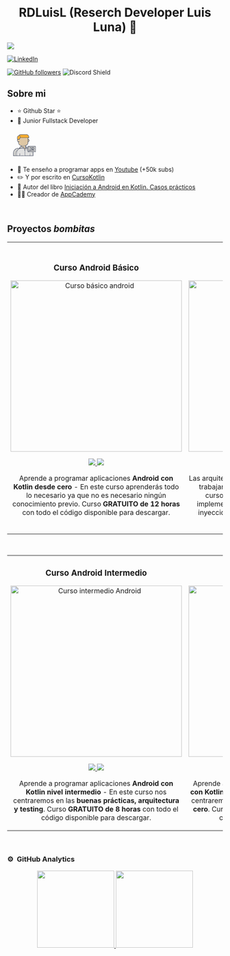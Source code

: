<div align="center">
<h1 align="center"> <a>RDLuisL (Reserch Developer Luis Luna)</a> 👋</h1>
</div>
<img src="https://i.imgur.com/weNbhGZ.png">

[![LinkedIn](https://img.shields.io/badge/LinkedIn-%230A66C2.svg?style=for-the-badge&logo=linkedin&logoColor=white)](https://www.linkedin.com/in/devengluisluna)


[![GitHub followers](https://img.shields.io/github/followers/rdluisl?style=social)]([https://github.com/ArisGuimera](https://github.com/RDLuisL?tab=followers))
![Discord Shield](https://discordapp.com/api/guilds/807719549075980308/widget.png?style=shield)

## Sobre mi

- ⭐ Github Star ⭐ 
- 📲 Junior Fullstack Developer

<svg version="1.1" id="Capa_1" xmlns="http://www.w3.org/2000/svg" xmlns:xlink="http://www.w3.org/1999/xlink" x="0px" y="0px"
	 width="74px" height="69px" viewBox="0 0 74 69" enable-background="new 0 0 74 69" xml:space="preserve">
<g>
	<path fill-rule="evenodd" clip-rule="evenodd" fill="#222B42" d="M24.254,21.846c-0.813-0.151-0.838-0.18-0.838-0.986
		c-0.001-1.356-0.006-2.711,0.001-4.067c0.011-1.973,1.256-3.575,3.168-4.05c0.34-0.084,0.566-0.249,0.78-0.517
		c1.223-1.541,2.805-2.363,4.798-2.359c4.182,0.007,8.364,0,12.545,0.003c3.633,0.003,6.197,2.572,6.203,6.208
		c0.001,0.458-0.007,0.917,0.001,1.375c0.008,0.453-0.196,0.652-0.654,0.669c-1.181,0.044-1.18,0.055-1.181,1.23
		c0,0.076,0.009,0.154-0.001,0.229c-0.11,0.822,0.052,1.329,0.99,1.687c1.268,0.483,1.832,1.65,1.744,3.013
		c-0.088,1.362-0.815,2.346-2.112,2.789c-0.533,0.182-0.656,0.438-0.627,0.938c0.077,1.354-0.122,2.67-0.709,3.903
		c-1.046,2.195-2.746,3.635-5.096,4.268c-0.445,0.12-0.625,0.275-0.617,0.76c0.023,1.344,0.003,1.401,1.368,1.325
		c0.904-0.051,1.496,0.169,1.769,1.086c0.119,0.396,0.353,0.761,0.557,1.128c0.096,0.172,0.112,0.488,0.351,0.463
		c0.204-0.022,0.228-0.323,0.309-0.509c0.359-0.822,0.726-1.642,1.053-2.477c0.173-0.441,0.441-0.597,0.911-0.596
		c5.576,0.012,11.151,0.007,16.727,0.009c0.689,0,0.797,0.109,0.798,0.801c0.002,4.048,0.002,8.096,0,12.144
		c-0.001,0.69-0.111,0.799-0.801,0.801c-1.451,0.004-2.902,0.011-4.354-0.005c-0.408-0.004-0.548,0.058-0.493,0.539
		c0.308,2.683,0.089,5.378,0.143,8.067c0.007,0.373-0.204,0.558-0.574,0.563c-0.172,0.002-0.344,0.002-0.516,0.002
		c-14.856,0-29.711,0-44.567,0c-1.075,0-1.084-0.009-1.084-1.09c0-1.986-0.009-3.972,0.003-5.958
		c0.033-5.634,4.413-10.515,10.016-11.188c0.552-0.066,1.102-0.084,1.655-0.099c0.741-0.02,1.607,0.264,2.19-0.112
		c0.58-0.375,0.721-1.264,1.071-1.919c0.18-0.336,0.366-0.673,0.509-1.026c0.182-0.449,0.471-0.649,0.968-0.613
		c0.494,0.036,0.993-0.004,1.489,0.01c0.322,0.009,0.458-0.126,0.43-0.441c-0.003-0.038,0-0.077,0-0.115
		c0.028-1.289,0.028-1.289-1.166-1.708c-3.174-1.116-5.242-4.027-5.25-7.393c0-0.096-0.013-0.193,0.001-0.287
		c0.109-0.707-0.107-1.071-0.86-1.361c-1.832-0.706-2.458-2.999-1.389-4.664C24.01,22.174,24.115,22.04,24.254,21.846z
		 M58.937,51.133c-0.308,0.002-0.616,0.003-0.924,0.004c-3.015-0.007-6.029-0.024-9.044-0.012c-0.474,0.002-0.727-0.155-0.907-0.59
		c-0.684-1.653-1.354-3.316-2.118-4.933c-0.416-0.878-0.653-1.683-0.065-2.552c0.024-0.037,0.003-0.104,0.003-0.183
		c-0.721,0-1.425,0.003-2.13-0.002c-0.189-0.001-0.32,0.033-0.389,0.242c-0.529,1.61-1.068,3.216-1.598,4.826
		c-0.035,0.104-0.018,0.227-0.018,0.341c0,3.549,0.004,7.099-0.008,10.648c-0.001,0.341,0.072,0.454,0.438,0.452
		c3.377-0.015,6.755-0.014,10.132,0c0.354,0.001,0.45-0.092,0.445-0.445c-0.021-1.431-0.007-2.863-0.009-4.293
		c-0.001-0.355-0.02-0.758,0.471-0.747c0.488,0.011,0.448,0.422,0.448,0.77c-0.001,1.412,0.011,2.825-0.008,4.236
		c-0.005,0.364,0.082,0.485,0.467,0.48c1.832-0.021,3.664-0.021,5.496,0c0.382,0.004,0.474-0.111,0.469-0.479
		c-0.02-1.545-0.012-3.091-0.006-4.637c0.003-0.878-0.005-1.754-0.139-2.625c-0.057-0.367-0.166-0.615-0.606-0.521
		C59.207,51.14,59.07,51.127,58.937,51.133z M28.41,21.388c0.163,0.144,0.292,0.254,0.417,0.37c0.213,0.196,0.273,0.421,0.069,0.652
		c-0.196,0.223-0.421,0.224-0.657,0.038c-0.164-0.129-0.331-0.263-0.515-0.359c-0.862-0.449-1.71-0.381-2.474,0.195
		c-0.723,0.546-1.043,1.3-0.851,2.214c0.205,0.973,0.801,1.561,1.778,1.784c0.778,0.178,1.429-0.059,2.017-0.542
		c0.244-0.201,0.48-0.249,0.701,0.003c0.229,0.261,0.124,0.501-0.113,0.69c-0.222,0.178-0.447,0.435-0.701,0.476
		c-1.045,0.169-1.12,0.859-1.003,1.688c0.005,0.038,0.001,0.076,0.001,0.114c0.025,3.718,3.064,6.789,6.775,6.817
		c2.52,0.02,5.041,0.022,7.561-0.001c3.656-0.033,6.712-3.082,6.739-6.733c0.025-3.399-0.002-6.798,0.016-10.197
		c0.002-0.427-0.15-0.494-0.526-0.487c-1.126,0.022-2.253,0.008-3.379,0.008c-4.334,0-8.669,0-13.003,0.003
		c-0.246,0-0.536-0.104-0.61,0.311C30.413,19.761,29.632,20.703,28.41,21.388z M40.83,53.58c0-1.718,0.002-3.436-0.002-5.154
		c0-0.208,0.006-0.428-0.057-0.621c-0.503-1.539-1.024-3.071-1.531-4.609c-0.066-0.199-0.127-0.339-0.379-0.333
		c-2.422,0.063-4.853-0.163-7.266,0.118c-4.989,0.58-9.015,5.059-9.088,10.076c-0.029,1.947,0.003,3.895-0.017,5.841
		c-0.003,0.372,0.094,0.48,0.472,0.476c1.833-0.02,3.666-0.021,5.498,0.001c0.395,0.005,0.466-0.131,0.461-0.486
		c-0.018-1.432-0.005-2.864-0.009-4.295c-0.001-0.344,0.009-0.704,0.457-0.707c0.447-0.003,0.465,0.353,0.464,0.699
		c-0.004,1.413,0.021,2.826-0.014,4.238c-0.012,0.472,0.146,0.553,0.574,0.551c3.303-0.017,6.605-0.017,9.908,0
		c0.417,0.002,0.548-0.084,0.541-0.526C40.813,57.093,40.83,55.336,40.83,53.58z M58.591,50.2c2.156,0,4.312-0.008,6.468,0.007
		c0.366,0.002,0.533-0.046,0.531-0.481c-0.019-3.663-0.014-7.326-0.004-10.988c0.001-0.327-0.054-0.465-0.431-0.464
		c-4.368,0.013-8.737,0.012-13.106,0.002c-0.297-0.001-0.435,0.105-0.545,0.369c-0.73,1.737-1.468,3.472-2.223,5.199
		c-0.127,0.292-0.118,0.524,0.007,0.809c0.746,1.71,1.483,3.425,2.197,5.149c0.134,0.324,0.312,0.406,0.639,0.404
		C54.28,50.193,56.436,50.2,58.591,50.2z M28.243,12.618c0.705,0,1.255,0.017,1.803-0.004c0.521-0.021,0.716,0.213,0.708,0.721
		c-0.018,1.087,0.027,2.176-0.02,3.261c-0.022,0.523,0.146,0.618,0.633,0.617c5.685-0.018,11.369-0.008,17.054-0.016
		c0.508,0,1.188,0.226,1.48-0.099c0.311-0.346,0.104-1.02,0.083-1.547c-0.102-2.532-2.236-4.717-4.764-4.744
		c-4.463-0.049-8.928-0.039-13.391,0.002C30.441,10.821,29.275,11.453,28.243,12.618z M28.308,42.912
		c-1.398-0.005-2.786-0.113-4.174,0.065c-4.425,0.571-8.333,4.465-8.849,8.894c-0.276,2.375-0.056,4.766-0.125,7.148
		c-0.012,0.411,0.241,0.346,0.483,0.346c1.813,0,3.625-0.012,5.438,0.01c0.397,0.004,0.515-0.097,0.51-0.504
		c-0.021-1.87-0.022-3.74-0.003-5.61c0.018-1.761,0.428-3.434,1.229-5.007C24.039,45.855,25.896,44.116,28.308,42.912z
		 M24.34,18.467c0,0.667,0.011,1.333-0.005,2c-0.007,0.288,0.069,0.408,0.38,0.398c0.705-0.021,1.411,0.02,2.114-0.018
		c1.6-0.086,2.923-1.399,2.979-2.999c0.047-1.313,0.003-2.629,0.021-3.943c0.004-0.326-0.141-0.372-0.412-0.366
		c-0.648,0.013-1.296-0.008-1.943,0.007c-1.733,0.042-3.094,1.411-3.131,3.148C24.33,17.285,24.341,17.876,24.34,18.467z
		 M37.679,36.447c-0.953,0-1.906,0-2.858,0c-1.354,0-1.337,0-1.336,1.381c0,0.391,0.131,0.471,0.488,0.464
		c1.144-0.02,2.288,0.005,3.431-0.014c0.379-0.007,0.587,0.131,0.741,0.476c0.279,0.625,0.696,1.202,0.892,1.848
		c0.366,1.209,1.135,1.55,2.301,1.363c0.303-0.048,0.422-0.091,0.418-0.421c-0.016-1.563-0.016-3.125,0-4.688
		c0.003-0.326-0.093-0.421-0.417-0.417C40.119,36.458,38.899,36.448,37.679,36.447z M50.624,50.144
		c-0.088-0.223-0.153-0.4-0.227-0.573c-0.69-1.612-1.375-3.228-2.081-4.833c-0.15-0.342-0.159-0.633-0.006-0.977
		c0.604-1.359,1.183-2.729,1.769-4.096c0.186-0.434,0.362-0.872,0.57-1.372c-0.453,0-0.833,0.026-1.208-0.007
		c-0.382-0.034-0.566,0.097-0.717,0.463c-0.682,1.657-1.394,3.302-2.118,4.941c-0.167,0.379-0.182,0.697-0.009,1.082
		c0.609,1.356,1.184,2.729,1.77,4.095c0.59,1.377,0.589,1.378,2.085,1.316C50.489,50.183,50.525,50.167,50.624,50.144z M36.88,39.2
		c-2.082,0-4.06,0-6.039,0.001c-0.13,0-0.263-0.014-0.34,0.142c-0.419,0.845-0.845,1.688-1.306,2.605
		c2.085,0,4.064-0.002,6.043,0.004c0.199,0,0.311-0.07,0.397-0.246C36.026,40.905,36.428,40.108,36.88,39.2z M49.078,24.047
		c0,0.646,0.009,1.292-0.004,1.937c-0.005,0.282,0.11,0.313,0.346,0.246c0.818-0.236,1.492-1.202,1.495-2.157
		c0.002-0.947-0.68-1.922-1.497-2.154c-0.239-0.068-0.349-0.029-0.344,0.249C49.086,22.793,49.078,23.42,49.078,24.047z
		 M40.089,42.864c0.393,1.179,0.766,2.296,1.138,3.413c0.473-1.046,0.818-2.084,1.171-3.12c0.083-0.243-0.018-0.297-0.239-0.295
		C41.496,42.869,40.833,42.864,40.089,42.864z M44.213,39.201c-0.494,0-0.89,0-1.285,0c-0.114,0.001-0.251-0.004-0.252,0.156
		c-0.006,0.856-0.003,1.713-0.003,2.569c0.056,0.008,0.111,0.017,0.167,0.025C43.284,41.061,43.729,40.17,44.213,39.201z
		 M37.633,39.782c-0.39,0.787-0.72,1.45-1.059,2.134c0.742,0,1.397,0,2.121,0C38.343,41.207,38.017,40.552,37.633,39.782z
		 M44.969,39.785c-0.386,0.771-0.719,1.437-1.06,2.118c0.73,0,1.396,0,2.116,0C45.675,41.201,45.354,40.558,44.969,39.785z"/>
	<path fill-rule="evenodd" clip-rule="evenodd" fill="#DEC7A4" d="M28.41,21.388c1.222-0.685,2.003-1.626,2.244-2.957
		c0.075-0.415,0.365-0.311,0.61-0.311c4.334-0.003,8.669-0.003,13.003-0.003c1.126,0,2.253,0.015,3.379-0.008
		c0.375-0.007,0.528,0.06,0.526,0.487c-0.018,3.399,0.009,6.798-0.016,10.197c-0.026,3.651-3.083,6.7-6.739,6.733
		c-2.52,0.023-5.041,0.021-7.561,0.001c-3.711-0.028-6.75-3.099-6.775-6.817c0-0.038,0.004-0.077-0.001-0.114
		c-0.117-0.83-0.042-1.52,1.003-1.688c0.253-0.041,0.479-0.298,0.701-0.476c0.236-0.188,0.342-0.429,0.113-0.69
		c-0.221-0.251-0.457-0.204-0.701-0.003c-0.588,0.483-1.239,0.72-2.017,0.542c-0.977-0.224-1.573-0.812-1.778-1.784
		c-0.193-0.915,0.127-1.668,0.851-2.214c0.763-0.576,1.612-0.644,2.474-0.195c0.184,0.096,0.351,0.23,0.515,0.359
		c0.235,0.186,0.46,0.185,0.657-0.038c0.204-0.231,0.144-0.456-0.069-0.652C28.702,21.642,28.573,21.532,28.41,21.388z"/>
	<path fill-rule="evenodd" clip-rule="evenodd" fill="#E0E0E0" d="M40.83,53.58c0,1.756-0.017,3.513,0.012,5.269
		c0.007,0.441-0.125,0.528-0.541,0.526c-3.303-0.018-6.605-0.017-9.908,0c-0.428,0.002-0.586-0.079-0.574-0.551
		c0.035-1.412,0.01-2.825,0.014-4.238c0.001-0.346-0.017-0.703-0.464-0.699c-0.448,0.003-0.458,0.363-0.457,0.707
		c0.004,1.432-0.009,2.864,0.009,4.295c0.004,0.355-0.067,0.491-0.461,0.486c-1.833-0.022-3.666-0.021-5.498-0.001
		c-0.378,0.004-0.476-0.104-0.472-0.476c0.02-1.947-0.012-3.895,0.017-5.841c0.073-5.017,4.099-9.496,9.088-10.076
		c2.414-0.28,4.844-0.054,7.266-0.118c0.252-0.006,0.313,0.134,0.379,0.333c0.507,1.538,1.028,3.07,1.531,4.609
		c0.063,0.193,0.057,0.413,0.057,0.621C40.832,50.144,40.83,51.861,40.83,53.58z"/>
	<path fill-rule="evenodd" clip-rule="evenodd" fill="#E0E0E0" d="M58.937,51.133c0.133-0.005,0.271,0.007,0.399-0.021
		c0.44-0.094,0.549,0.154,0.606,0.521c0.134,0.871,0.142,1.747,0.139,2.625c-0.006,1.545-0.013,3.091,0.006,4.637
		c0.005,0.368-0.087,0.482-0.469,0.479c-1.832-0.021-3.664-0.021-5.496,0c-0.385,0.004-0.472-0.116-0.467-0.48
		c0.02-1.412,0.007-2.824,0.008-4.236c0-0.348,0.041-0.759-0.448-0.77c-0.49-0.011-0.472,0.392-0.471,0.747
		c0.002,1.431-0.011,2.862,0.009,4.293c0.005,0.353-0.091,0.446-0.445,0.445c-3.377-0.014-6.755-0.015-10.132,0
		c-0.366,0.001-0.438-0.111-0.438-0.452c0.012-3.549,0.007-7.099,0.008-10.648c0-0.114-0.017-0.237,0.018-0.341
		c0.529-1.61,1.069-3.216,1.598-4.826c0.068-0.208,0.2-0.243,0.389-0.242c0.705,0.005,1.41,0.002,2.13,0.002
		c0,0.08,0.021,0.146-0.003,0.183c-0.588,0.869-0.351,1.674,0.065,2.552c0.764,1.617,1.434,3.28,2.118,4.933
		c0.18,0.435,0.433,0.593,0.907,0.59c3.015-0.012,6.029,0.004,9.044,0.012c0.124,0.981,0.276,1.957,0.243,2.956
		c-0.039,1.162-0.011,2.327-0.007,3.49c0,0.171,0.001,0.347,0.042,0.51c0.05,0.201,0.198,0.328,0.416,0.327s0.361-0.13,0.414-0.331
		c0.039-0.145,0.043-0.302,0.04-0.453C59.108,55.468,59.323,53.29,58.937,51.133z"/>
	<path fill-rule="evenodd" clip-rule="evenodd" fill="#C2C2C1" d="M58.591,50.2c-2.155,0-4.311-0.006-6.467,0.006
		c-0.327,0.002-0.504-0.08-0.639-0.404c-0.714-1.724-1.452-3.438-2.197-5.149c-0.125-0.285-0.134-0.518-0.007-0.809
		c0.755-1.727,1.492-3.462,2.223-5.199c0.11-0.264,0.248-0.37,0.545-0.369c4.369,0.01,8.738,0.011,13.106-0.002
		c0.377-0.001,0.432,0.137,0.431,0.464c-0.01,3.663-0.014,7.326,0.004,10.988c0.002,0.435-0.165,0.483-0.531,0.481
		C62.903,50.192,60.747,50.2,58.591,50.2z M59.162,44.577c0.038-0.014,0.076-0.027,0.114-0.041c0.273,0.364,0.547,0.727,0.82,1.091
		c0.618,0.824,1.235,1.649,1.855,2.472c0.132,0.176,0.297,0.313,0.536,0.236c0.196-0.063,0.322-0.208,0.33-0.422
		c0.008-0.208-0.14-0.349-0.252-0.5c-0.657-0.882-1.318-1.762-2-2.672c0.182-0.041,0.294-0.063,0.404-0.091
		c1.208-0.304,1.974-1.324,1.848-2.465c-0.134-1.221-1.102-2.056-2.402-2.068c-0.497-0.005-0.993,0.012-1.489-0.004
		c-0.488-0.016-0.686,0.204-0.684,0.688c0.01,2.291,0.006,4.581,0.002,6.871c-0.001,0.331,0.036,0.658,0.439,0.67
		c0.445,0.012,0.482-0.333,0.48-0.685C59.158,46.63,59.162,45.604,59.162,44.577z M56.409,43.454c0.001,0,0.001,0,0.002,0
		c0-0.897-0.003-1.794,0.002-2.691c0.002-0.347-0.099-0.624-0.49-0.637c-0.591-0.02-1.184-0.012-1.775-0.003
		c-0.292,0.005-0.476,0.173-0.467,0.466c0.009,0.292,0.203,0.438,0.494,0.442c0.287,0.003,0.576,0.027,0.858-0.003
		c0.387-0.042,0.475,0.116,0.471,0.48c-0.019,1.489-0.007,2.978-0.01,4.467c0,0.151-0.009,0.307-0.048,0.452
		c-0.171,0.639-0.762,1.06-1.412,1.021c-0.666-0.041-1.16-0.521-1.284-1.246c-0.086-0.503-0.376-0.709-0.703-0.496
		c-0.281,0.183-0.232,0.461-0.187,0.723c0.2,1.171,1.252,2.013,2.402,1.933c1.172-0.082,2.101-1.021,2.141-2.216
		C56.434,45.248,56.409,44.351,56.409,43.454z"/>
	<path fill-rule="evenodd" clip-rule="evenodd" fill="#F6AC2F" d="M28.243,12.618c1.033-1.165,2.199-1.797,3.587-1.81
		c4.463-0.042,8.928-0.051,13.391-0.002c2.527,0.027,4.662,2.212,4.764,4.744c0.021,0.528,0.228,1.202-0.083,1.547
		c-0.293,0.325-0.973,0.099-1.48,0.099c-5.685,0.007-11.369-0.002-17.054,0.016c-0.488,0.001-0.656-0.093-0.633-0.617
		c0.047-1.085,0.002-2.174,0.02-3.261c0.008-0.507-0.186-0.741-0.708-0.721C29.498,12.634,28.948,12.618,28.243,12.618z"/>
	<path fill-rule="evenodd" clip-rule="evenodd" fill="#C2C2C1" d="M28.308,42.912c-2.413,1.204-4.269,2.943-5.491,5.341
		c-0.802,1.573-1.211,3.246-1.229,5.007c-0.02,1.87-0.019,3.74,0.003,5.61c0.005,0.407-0.113,0.508-0.51,0.504
		c-1.813-0.021-3.625-0.01-5.438-0.01c-0.242,0-0.495,0.065-0.483-0.346c0.07-2.382-0.151-4.772,0.125-7.148
		c0.515-4.428,4.424-8.323,8.849-8.894C25.522,42.799,26.91,42.907,28.308,42.912z M16.084,55.257c0,0.858-0.004,1.717,0.002,2.575
		c0.003,0.342,0.123,0.637,0.529,0.574c0.36-0.056,0.382-0.375,0.382-0.673c0-1.45,0.003-2.899,0-4.349
		c-0.002-1.062,0.19-2.093,0.583-3.071c1.129-2.808,3.163-4.609,6.104-5.368c0.344-0.089,0.738-0.178,0.605-0.646
		c-0.123-0.435-0.516-0.274-0.827-0.242c-0.056,0.005-0.111,0.027-0.166,0.042c-3.541,0.997-5.8,3.289-6.872,6.786
		C15.986,52.318,16.085,53.792,16.084,55.257z"/>
	<path fill-rule="evenodd" clip-rule="evenodd" fill="#F6AC2F" d="M24.34,18.467c0.001-0.591-0.01-1.182,0.003-1.772
		c0.038-1.737,1.398-3.106,3.131-3.148c0.647-0.016,1.295,0.006,1.943-0.007c0.271-0.006,0.416,0.04,0.412,0.366
		c-0.018,1.314,0.026,2.63-0.021,3.943c-0.057,1.6-1.379,2.913-2.979,2.999c-0.703,0.038-1.41-0.004-2.114,0.018
		c-0.312,0.01-0.388-0.111-0.38-0.398C24.351,19.8,24.34,19.133,24.34,18.467z"/>
	<path fill-rule="evenodd" clip-rule="evenodd" fill="#DEC7A4" d="M37.679,36.447c1.22,0,2.44,0.011,3.659-0.007
		c0.325-0.004,0.421,0.091,0.417,0.417c-0.015,1.563-0.016,3.125,0,4.688c0.003,0.33-0.116,0.373-0.418,0.421
		c-1.167,0.187-1.936-0.154-2.301-1.363c-0.196-0.646-0.613-1.223-0.892-1.848c-0.154-0.345-0.362-0.483-0.741-0.476
		c-1.143,0.019-2.287-0.006-3.431,0.014c-0.357,0.006-0.488-0.073-0.488-0.464c-0.001-1.381-0.018-1.381,1.336-1.381
		C35.773,36.447,36.727,36.447,37.679,36.447z"/>
	<path fill-rule="evenodd" clip-rule="evenodd" fill="#C2C2C1" d="M50.624,50.144c-0.098,0.023-0.135,0.039-0.172,0.04
		c-1.496,0.062-1.495,0.062-2.085-1.316c-0.586-1.367-1.161-2.739-1.77-4.095c-0.172-0.385-0.158-0.703,0.009-1.082
		c0.724-1.639,1.436-3.284,2.118-4.941c0.15-0.366,0.335-0.498,0.717-0.463c0.375,0.033,0.754,0.007,1.208,0.007
		c-0.208,0.5-0.384,0.938-0.57,1.372c-0.585,1.367-1.165,2.737-1.769,4.096c-0.153,0.344-0.144,0.635,0.006,0.977
		c0.706,1.605,1.39,3.221,2.081,4.833C50.471,49.744,50.536,49.921,50.624,50.144z"/>
	<path fill-rule="evenodd" clip-rule="evenodd" fill="#C2C2C1" d="M36.88,39.2c-0.452,0.908-0.854,1.705-1.245,2.506
		c-0.086,0.176-0.198,0.247-0.397,0.246c-1.979-0.006-3.958-0.004-6.043-0.004c0.461-0.917,0.887-1.76,1.306-2.605
		c0.078-0.156,0.21-0.142,0.34-0.142C32.82,39.2,34.798,39.2,36.88,39.2z"/>
	<path fill-rule="evenodd" clip-rule="evenodd" fill="#C2C2C1" d="M58.937,51.133c0.386,2.157,0.172,4.335,0.223,6.504
		c0.003,0.151-0.001,0.309-0.04,0.453c-0.053,0.201-0.196,0.33-0.414,0.331s-0.366-0.126-0.416-0.327
		c-0.041-0.164-0.041-0.339-0.042-0.51c-0.003-1.164-0.031-2.328,0.007-3.49c0.033-0.999-0.119-1.974-0.243-2.956
		C58.321,51.136,58.629,51.135,58.937,51.133z"/>
	<path fill-rule="evenodd" clip-rule="evenodd" fill="#DEC7A4" d="M49.078,24.047c0-0.627,0.009-1.253-0.004-1.88
		c-0.005-0.277,0.104-0.316,0.344-0.249c0.816,0.232,1.499,1.207,1.497,2.154c-0.002,0.956-0.677,1.921-1.495,2.157
		c-0.236,0.067-0.351,0.036-0.346-0.246C49.086,25.338,49.078,24.693,49.078,24.047z"/>
	<path fill-rule="evenodd" clip-rule="evenodd" fill="#DEC7A4" d="M40.089,42.864c0.744,0,1.407,0.004,2.071-0.002
		c0.221-0.002,0.321,0.053,0.239,0.295c-0.353,1.036-0.699,2.074-1.171,3.12C40.854,45.16,40.482,44.043,40.089,42.864z"/>
	<path fill-rule="evenodd" clip-rule="evenodd" fill="#C2C2C1" d="M44.213,39.201c-0.484,0.969-0.929,1.86-1.374,2.751
		c-0.055-0.008-0.111-0.017-0.167-0.025c0-0.856-0.003-1.713,0.003-2.569c0.001-0.16,0.138-0.155,0.252-0.156
		C43.323,39.201,43.719,39.201,44.213,39.201z"/>
	<path fill-rule="evenodd" clip-rule="evenodd" fill="#E0E0E0" d="M37.633,39.782c0.383,0.77,0.709,1.424,1.063,2.134
		c-0.724,0-1.379,0-2.121,0C36.914,41.232,37.243,40.569,37.633,39.782z"/>
	<path fill-rule="evenodd" clip-rule="evenodd" fill="#E0E0E0" d="M44.969,39.785c0.385,0.773,0.706,1.416,1.056,2.118
		c-0.721,0-1.386,0-2.116,0C44.25,41.222,44.583,40.556,44.969,39.785z"/>
	<path fill-rule="evenodd" clip-rule="evenodd" fill="#222B42" d="M59.162,44.577c0,1.027-0.003,2.053,0.002,3.08
		c0.002,0.352-0.035,0.697-0.48,0.685c-0.403-0.012-0.44-0.339-0.439-0.67c0.004-2.29,0.007-4.581-0.002-6.871
		c-0.002-0.484,0.195-0.703,0.684-0.688c0.496,0.016,0.992-0.001,1.489,0.004c1.3,0.013,2.268,0.848,2.402,2.068
		c0.126,1.141-0.64,2.161-1.848,2.465c-0.11,0.028-0.222,0.05-0.404,0.091c0.682,0.91,1.343,1.79,2,2.672
		c0.112,0.151,0.26,0.292,0.252,0.5c-0.008,0.214-0.134,0.358-0.33,0.422c-0.238,0.077-0.403-0.06-0.536-0.236
		c-0.62-0.822-1.237-1.648-1.855-2.472c-0.273-0.364-0.547-0.728-0.82-1.091C59.238,44.55,59.2,44.563,59.162,44.577z
		 M59.162,43.986c0.512-0.323,1-0.162,1.467-0.206c0.729-0.069,1.277-0.649,1.281-1.366c0.004-0.716-0.54-1.321-1.265-1.374
		c-0.38-0.027-0.764,0.008-1.145-0.013c-0.292-0.017-0.347,0.118-0.343,0.373C59.169,42.239,59.162,43.078,59.162,43.986z"/>
	<path fill-rule="evenodd" clip-rule="evenodd" fill="#222B42" d="M56.409,43.454c0,0.897,0.024,1.794-0.006,2.691
		c-0.04,1.195-0.968,2.134-2.141,2.216c-1.15,0.08-2.203-0.762-2.402-1.933c-0.045-0.262-0.094-0.54,0.187-0.723
		c0.327-0.213,0.617-0.007,0.703,0.496c0.125,0.726,0.618,1.205,1.284,1.246c0.65,0.04,1.241-0.381,1.412-1.021
		c0.039-0.145,0.047-0.301,0.048-0.452c0.003-1.489-0.009-2.978,0.01-4.467c0.004-0.364-0.083-0.522-0.471-0.48
		c-0.283,0.03-0.572,0.007-0.858,0.003c-0.291-0.004-0.484-0.149-0.494-0.442c-0.009-0.293,0.174-0.461,0.467-0.466
		c0.591-0.009,1.184-0.017,1.775,0.003c0.392,0.013,0.492,0.29,0.49,0.637c-0.005,0.897-0.002,1.794-0.002,2.691
		C56.411,43.454,56.41,43.454,56.409,43.454z"/>
	<path fill-rule="evenodd" clip-rule="evenodd" fill="#E0E0E0" d="M16.084,55.257c0.001-1.466-0.098-2.939,0.341-4.372
		c1.071-3.497,3.331-5.789,6.872-6.786c0.055-0.016,0.11-0.037,0.166-0.042c0.311-0.032,0.705-0.192,0.827,0.242
		c0.133,0.468-0.261,0.557-0.605,0.646c-2.941,0.758-4.975,2.56-6.104,5.368c-0.393,0.978-0.585,2.009-0.583,3.071
		c0.003,1.45,0,2.899,0,4.349c0,0.299-0.022,0.618-0.382,0.673c-0.407,0.063-0.526-0.232-0.529-0.574
		C16.08,56.974,16.084,56.116,16.084,55.257z"/>
	<path fill-rule="evenodd" clip-rule="evenodd" fill="#C2C2C1" d="M59.162,43.986c0-0.908,0.007-1.747-0.004-2.585
		c-0.003-0.255,0.051-0.39,0.343-0.373c0.38,0.021,0.765-0.014,1.145,0.013c0.725,0.053,1.27,0.658,1.265,1.374
		c-0.004,0.717-0.553,1.297-1.281,1.366C60.163,43.825,59.674,43.664,59.162,43.986z"/>
</g>
</svg>

- 🎥 Te enseño a programar apps en [Youtube](https://youtube.com/aristidevs?sub_confirmation=1) (+50k subs)
- ✏️ Y por escrito en [CursoKotlin](https://cursokotlin.com)
- 📗 Autor del libro [Iniciación a Android en Kotlin. Casos prácticos](https://www.paraninfo.es/catalogo/9788428340922/iniciacion-a-android-en-kotlin--casos-practicos)
- 🧑‍🏫 Creador de [AppCademy](https://appcademy.dev)
<br>

## Proyectos *bombitas*
<table>
<tr>
<td width="50%">
<h3 align="center">Curso Android Básico</h3>
<div align="center">
<a href="https://github.com/ArisGuimera/Android-Expert" target="_blank"><img src="https://i.imgur.com/Jji0CIE.jpg" width="400" alt="Curso básico android"></a>
<p>
<a href="https://github.com/ArisGuimera/Android-Expert" target="_blank">
<img src="https://img.shields.io/badge/CÓDIGO-ff9?style=for-the-badge&logo=github&logoColor=black">
</a>
<a href="https://youtu.be/vJapzH_46a8" target="_blank">
<img src="https://img.shields.io/badge/-Youtube-green?style=for-the-badge&color=fbfc40">
</a>
</p>
<p>Aprende a programar aplicaciones <strong>Android con Kotlin desde cero</strong> - En este curso aprenderás todo lo necesario ya que no es necesario ningún conocimiento previo. Curso <strong>GRATUITO de 12 horas</strong> con todo el código disponible para descargar.</p>
</div>
                                                                                      
</td>

<td width="50%">
               <br>
<h3 align="center">Arquitectura MVVM</h3>
<div align="center">                                       
<a href="https://github.com/ArisGuimera/SimpleAndroidMVVM" target="_blank"><img src="https://i.imgur.com/7uCBigG.jpg" width="400" alt="Curso arquitectura MVVM"></a>
<br>
<p>
<a href="https://github.com/ArisGuimera/SimpleAndroidMVVM" target="_blank">
<img src="https://img.shields.io/badge/C%C3%93DIGO-80ffaa?style=for-the-badge&logo=github&logoColor=black">
</a>
<a href="https://youtu.be/hhhSMXi0R3E" target="_blank">
<img src="https://img.shields.io/badge/-Youtube-green?style=for-the-badge&color=3fFD7f">
</a>
</p>
</p>Las arquitecturas son <strong>IMPRESCINDIBLES</strong> para poder trabajar como desarrollador/a Android. En este curso, divido por ramas irás aprendiendo a implementar una arquitectura real y robusta con inyección de dependencias, clean architecture, testing y mucho más.</p>
</div>                                                             
</table>                                                                                 
</div>
<br>

<table>
<tr>
<td width="50%">
<h3 align="center">Curso Android Intermedio</h3>
<div align="center">
<a href="https://github.com/ArisGuimera/Android-Expert-Intermedio" target="_blank"><img src="https://i.imgur.com/V48W0sU.jpg" width="400" alt="Curso intermedio Android"></a>
<p>
<a href="https://github.com/ArisGuimera/Android-Expert-Intermedio" target="_blank">
<img src="https://img.shields.io/badge/CÓDIGO-ff9?style=for-the-badge&logo=github&logoColor=black">
</a>
<a href="https://youtu.be/UaR7GSNACsM" target="_blank">
<img src="https://img.shields.io/badge/-Youtube-green?style=for-the-badge&color=fbfc40">
</a>
</p>
<p>Aprende a programar aplicaciones <strong>Android con Kotlin nivel intermedio</strong> - En este curso nos centraremos en las <strong>buenas prácticas, arquitectura y testing</strong>. Curso <strong>GRATUITO de 8 horas</strong> con todo el código disponible para descargar.</p>
</div>
                                                                                      
</td>       

<td width="50%">
<h3 align="center">Curso Kotlin Multiplatform</h3>
<div align="center">
<a href="https://github.com/ArisGuimera/Curso-Kotlin-Multiplatform" target="_blank"><img src="https://i.imgur.com/nDDp1Ra.jpg" width="400" alt="Curso Kotlin Multiplatform"></a>
<p>
<a href="https://github.com/ArisGuimera/Curso-Kotlin-Multiplatform" target="_blank">
<img src="https://img.shields.io/badge/C%C3%93DIGO-cfaae0?style=for-the-badge&logo=github&logoColor=black">
</a>
<a href="https://youtube.com/playlist?list=PL8ie04dqq7_NUvBcMMosVRAbqZDWmRzX3&si=FdS-Z07ZFAUjDHAE" target="_blank">
<img src="https://img.shields.io/badge/-Youtube-green?style=for-the-badge&color=ff00f4">
</a>
</p>
<p>Aprende a programar aplicaciones <strong>multiplataform con Kotlin y Jetpack Compose</strong> - En este curso nos centraremos en dominar Kotlin Multiplatform <strong>desde cero</strong>. Curso <strong>GRATUITO</strong> (en desarrollo) con todo el código disponible para descargar.</p>
</div>
                                                                                      
</td>  
</table>                                                                                 
</div>
<br>

### ⚙️ &nbsp;GitHub Analytics

<p align="center">
<a href="https://github.com/ArisGuimera">
  <img height="180em" src="https://github-readme-stats-eight-theta.vercel.app/api?username=ArisGuimera&show_icons=true&theme=algolia&include_all_commits=true&count_private=true"/>
  <img height="180em" src="https://github-readme-stats-eight-theta.vercel.app/api/top-langs/?username=ArisGuimera&layout=compact&langs_count=8&theme=algolia"/>
</a>
</p>

